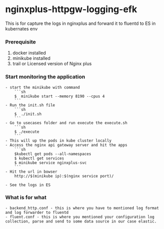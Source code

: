# nginxplus-httpgw-logging-efk

This is for capture the logs in nginxplus and forward it to fluentd to ES in kubernates env

### Prerequisite

1. docker installed
2. minikube installed
3. trail or Licensed version of Nginx plus


### Start monitoring the application
    - start the minikube with command 
        ```sh
        $  minikube start --memory 8190 --cpus 4
        ```
    - Run the init.sh file
        ```sh
        $  ./init.sh
        ```
    - Go to usecases folder and run execute the execute.sh 
        ```sh
        $ ./execute
        ```
    - This will up the pods in kube cluster locally
    - Access the nginx api gateway server and hit the apps
        ```sh
        $kubectl get pods --all-namespaces
        $ kubectl get services
        $ minikube service nginxplus-svc
        ```
    - Hit the url in bowser 
        http://$(minikube ip):$(nginx service port)/
    
    - See the logs in ES


### What is for what
    - backend_http.conf - this is where you have to mentioned log format and log forwarder to fluentd
    - fluent.conf - this is where you mentioned your configuration log collection, parse and send to some data source in our case elastic.


